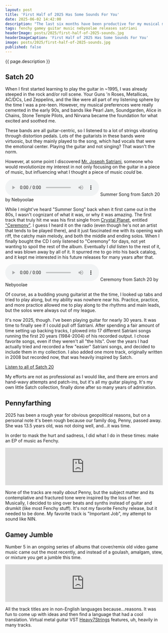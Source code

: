 ```yaml
---
layout: post
title: 'First Half of 2025 Has Some Sounds For You'
date: 2025-06-02 14:42:00
description: "The last six months have been productive for my musical making, and there are 3 releases (including instrumental guitar covers, odes to the lost, and gamey remixes) to check out if you're looking for something new."
tags: fenchy gamey guitar music nebyoolae releases satriani
headerImage: posts/2025/first-half-of-2025-sounds.jpg
headerImageCaption: 'First Half of 2025 Has Some Sounds For You'
image: posts/2025/first-half-of-2025-sounds.jpg
published: false
---
```


{{ page.description }}

<!--more-->

## Satch 20

When I first started learning to play the guitar in ~1995, I was already steeped in the rock and/or roll scene. Your Guns 'n Roses, Metallicas, AC/DCs, Led Zeppelins, and the like were all part of my listening sphere by the time I was a pre-teen. However, my musical preferences were really cemented in the early 90s, and bands like Pearl Jam, Soundgarden, Alice in Chains, Stone Temple Pilots, and Nirvana became the foundation for what excited and soothed me.

These bands are all guitar-centric, so I listened to a lot of strings vibrating through distortion pedals. Lots of the guitarists in these bands were virtuosic, but they mainly played to the song, which had vocals that were the emotional center. Playing the guitar and not singing? That wasn't the norm.

However, at some point I discovered [Mr. Joseph Satriani](https://en.wikipedia.org/wiki/Joe_Satriani), someone who would revolutionize my interest in not only focusing on the guitar in a piece of music, but influencing what I thought a piece of music _could_ be.

<div class="audio-player">
  <audio id="satch20-summer-song" src="https://music.nebyoolae.com/files/audio/61_satch_20/1992-01-summer_song.mp3" preload="auto" controls controlslist="nodownload"></audio>
  <label for="satch20-summer-song">Summer Song from Satch 20 by Nebyoolae</label>
</div>

While I might've heard "Summer Song" back when it first came out in the 80s, I wasn't cognizant of what it was, or why it was amazing. The first track that truly hit me was his first single from [Crystal Planet](https://en.wikipedia.org/wiki/Crystal_Planet), entitled ["Ceremony"](https://en.wikipedia.org/wiki/Ceremony_(Joe_Satriani_song)). I guess I heard it on the radio (even though he's not an artist that tends to be played there), and it just fascinated me with its opening wah riff, the catchy main melody, and both the middle and ending solos. When I finally bought the CD I only listened to "Ceremony" for days, not yet wanting to spoil the rest of the album. Eventually I _did_ listen to the rest of it, and was blown away by all of it. It spurred me to go into his back catalog, and it kept me interested in his future releases for many years after that.

<div class="audio-player">
  <audio src="https://music.nebyoolae.com/files/audio/61_satch_20/1998-01-ceremony.mp3" preload="auto" controls controlslist="nodownload"></audio>
  <label for="satch20-summer-song">Ceremony from Satch 20 by Nebyoolae</label>
</div>

Of course, as a budding young guitarist at the the time, I looked up tabs and tried to play along, but my ability was nowhere near his. Practice, practice, and more practice allowed me to play along to the rhythms and main leads, but the solos were always out of my league.

It's now 2025, though. I've been playing guitar for nearly 30 years. It was time to finally see if I could pull off Satriani. After spending a fair amount of time setting up backing tracks, I plowed into 17 different Satriani songs running the first 20 years (1984-2004) of his recorded output. I chose favorite songs, even if they weren't all "the hits". Over the years I had actually tried and recorded a few "easier" Satriani songs, and decided to include them in my collection. I also added one more track, originally written in 2008 but recorded now, that was heavily inspired by Satch.

[Listen to all of Satch 20](https://satch20.neb.host)

My efforts are not as professional as I would like, and there are errors and hand-wavy attempts and patch-ins, but it's all my guitar playing. It's my own little Satch collection, finally done after so many years of admiration.

## Pennyfarthing

2025 has been a rough year for obvious geopolitical reasons, but on a personal note it's been rough because our family dog, Penny, passed away. She was 13.5 years old, was not doing well, and...it was time.

In order to mask the hurt and sadness, I did what I do in these times: make an EP of music as Fenchy.

<iframe style="border: 0; width: 100%; height: 120px;" src="https://bandcamp.com/EmbeddedPlayer/album=205120420/size=large/bgcol=ffffff/linkcol=0687f5/tracklist=false/artwork=small/transparent=true/" seamless><a href="https://fenchy.bandcamp.com/album/pennyfarthing-ep">pennyfarthing (ep) by Fenchy</a></iframe>

None of the tracks are really _about_ Penny, but the subject matter and its contemplative and fractured tone were inspired by the loss of her. Musically, I decided to sing over beats and synths instead of guitar and drumkit (like most Fenchy stuff). It's not my favorite Fenchy release, but it needed to be done. My favorite track is "Important Job", my attempt to sound like NIN.

## Gamey Jumble

Number 5 in an ongoing series of albums that cover/remix old video game music came out the most recently, and instead of a goulash, amalgam, stew, or mixture you get a jumble this time.

<iframe style="border: 0; width: 100%; height: 120px;" src="https://bandcamp.com/EmbeddedPlayer/album=375511405/size=large/bgcol=ffffff/linkcol=0687f5/tracklist=false/artwork=small/transparent=true/" seamless><a href="https://nebyoolae.bandcamp.com/album/gamey-jumble">Gamey Jumble by Nebyoolae</a></iframe>

All the track titles are in non-English languages because...reasons. It was fun to come up with ideas and then find a language that had a cool translation. Virtual metal guitar VST [Heavy7Strings](https://www.threebodytech.com/en/products/heavier7strings) features, uh, heavily in many tracks.
